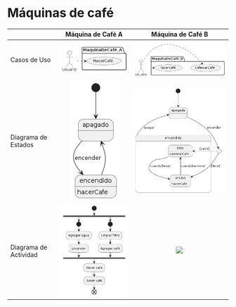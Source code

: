 # Máquinas de café

||Máquina de Café A|Máquina de Café B|
|-|:-:|:-:|
|Casos de Uso|![](/images/maquinaDeCafe_A_CdU.png)|![](/images/maquinaDeCafe_B_CdU.png)
|Diagrama de Estados|![](/images/maquinaDeCafe_A_DdE.png)|![](/images/maquinaDeCafe_B_DdE.png)|
|Diagrama de Actividad|![](/images/maquinaDeCafe_A_DdA.png)|![](/images/maquinaDeCafe_B_DdA.png)|